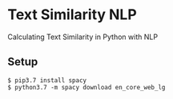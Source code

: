 # Text Similarity NLP
Calculating Text Similarity in Python with NLP

## Setup
```
$ pip3.7 install spacy
$ python3.7 -m spacy download en_core_web_lg
```